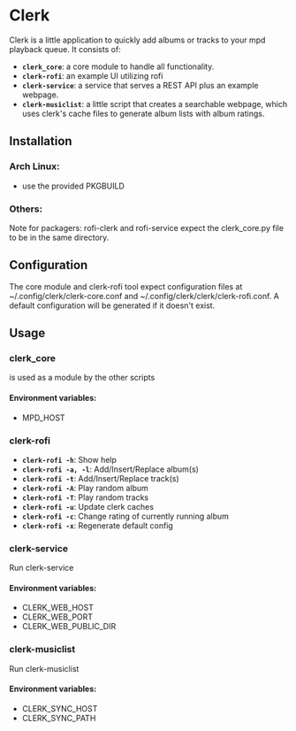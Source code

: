 # Clerk

Clerk is a little application to quickly add albums or tracks to your mpd playback queue.
It consists of:
- **`clerk_core`**: a core module to handle all functionality.
- **`clerk-rofi`**: an example UI utilizing rofi
- **`clerk-service`**: a service that serves a REST API plus an example webpage.
- **`clerk-musiclist`**: a little script that creates a searchable webpage, which uses clerk's cache files to generate album lists with album ratings.

## Installation

### Arch Linux:
- use the provided PKGBUILD

### Others:
Note for packagers: rofi-clerk and rofi-service expect the clerk_core.py file to be in the same directory.

## Configuration
The core module and clerk-rofi tool expect configuration files at ~/.config/clerk/clerk-core.conf and ~/.config/clerk/clerk/clerk-rofi.conf.
A default configuration will be generated if it doesn't exist.

## Usage

### clerk_core

is used as a module by the other scripts

#### Environment variables:
- MPD_HOST

### clerk-rofi

- **`clerk-rofi -h`**: Show help
- **`clerk-rofi -a, -l`**: Add/Insert/Replace album(s)
- **`clerk-rofi -t`**: Add/Insert/Replace track(s)
- **`clerk-rofi -A`**: Play random album
- **`clerk-rofi -T`**: Play random tracks
- **`clerk-rofi -u`**: Update clerk caches
- **`clerk-rofi -c`**: Change rating of currently running album
- **`clerk-rofi -x`**: Regenerate default config

### clerk-service

Run clerk-service

#### Environment variables:
- CLERK_WEB_HOST
- CLERK_WEB_PORT
- CLERK_WEB_PUBLIC_DIR

### clerk-musiclist

Run clerk-musiclist

#### Environment variables:
- CLERK_SYNC_HOST
- CLERK_SYNC_PATH
